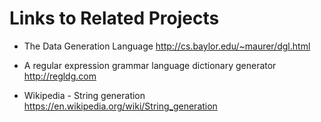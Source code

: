 # Links to Related Projects  

* The Data Generation Language <http://cs.baylor.edu/~maurer/dgl.html>  

* A regular expression grammar language dictionary generator <http://regldg.com>

* Wikipedia - String generation <https://en.wikipedia.org/wiki/String_generation>  

